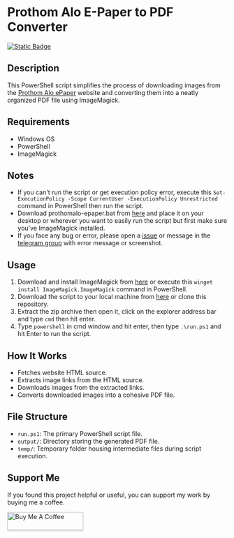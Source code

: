 # Prothom Alo E-Paper to PDF Converter

[![Static Badge](https://img.shields.io/badge/Join%20Telegram%20Group-Readers%20Club-blue)](https://t.me/+jTKFvw-_SXg0NzZl)

## Description
This PowerShell script simplifies the process of downloading images from the [Prothom Alo ePaper](https://epaper.prothomalo.com/) website and converting them into a neatly organized PDF file using ImageMagick.

## Requirements
- Windows OS
- PowerShell
- ImageMagick

## Notes
- If you can't run the script or get execution policy error, execute this `Set-ExecutionPolicy -Scope CurrentUser -ExecutionPolicy Unrestricted` command in PowerShell then run the script.
- Download prothomalo-epaper.bat from [here](https://github.com/fahim-ahmed05/prothomalo-epaper2pdf/blob/main/prothomalo-epaper.bat) and place it on your desktop or wherever you want to easily run the script but first make sure you've ImageMagick installed. 
- If you face any bug or error, please open a [issue](https://github.com/fahim0864/prothomalo-epaper2pdf/issues) or message in the [telegram group](https://t.me/+jTKFvw-_SXg0NzZl) with error message or screenshot.

## Usage
1. Download and install ImageMagick from [here](https://imagemagick.org/script/download.php#windows) or execute this `winget install ImageMagick.ImageMagick` command in PowerShell.
2. Download the script to your local machine from [here](https://github.com/fahim-ahmed05/prothomalo-epaper2pdf/archive/refs/heads/main.zip) or clone this repository.
3. Extract the zip archive then open it, click on the explorer address bar and type `cmd` then hit enter.
4. Type `powershell` in cmd window and hit enter, then type `.\run.ps1` and hit Enter to run the script.

## How It Works
- Fetches website HTML source.
- Extracts image links from the HTML source.
- Downloads images from the extracted links.
- Converts downloaded images into a cohesive PDF file.

## File Structure
- `run.ps1`: The primary PowerShell script file.
- `output/`: Directory storing the generated PDF file.
- `temp/`: Temporary folder housing intermediate files during script execution.

## Support Me
If you found this project helpful or useful, you can support my work by buying me a coffee.

<a href="https://www.buymeacoffee.com/fahim.ahmed" target="_blank"><img src="https://www.buymeacoffee.com/assets/img/custom_images/orange_img.png" alt="Buy Me A Coffee" style="height: 41px !important;width: 174px !important;box-shadow: 0px 3px 2px 0px rgba(190, 190, 190, 0.5) !important;-webkit-box-shadow: 0px 3px 2px 0px rgba(190, 190, 190, 0.5) !important;" ></a>
